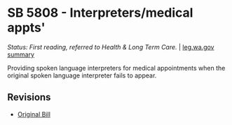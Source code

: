 # SB 5808 - Interpreters/medical appts'
*Status: First reading, referred to Health & Long Term Care.* | [leg.wa.gov summary](https://app.leg.wa.gov/billsummary?BillNumber=5808&Year=2021)

Providing spoken language interpreters for medical appointments when the original spoken language interpreter fails to appear.

## Revisions
* [Original Bill](1/)